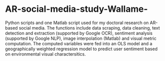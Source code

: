 # AR-social-media-study-Wallame-
Python scripts and one Matlab script used for my doctoral research on AR-based social media. The functions include data scraping, data cleaning, text detection and extraction (supported by Google OCR), sentiment analysis (supported by Google NLP), image interpolation (Matlab) and visual metric computation. The computed variables were fed into an OLS model and a geographically weighted regression model to predict user sentiment based on environmental visual charactersitics. 
